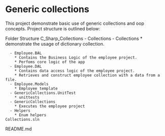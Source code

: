 # Generic collections

This project demonstrate basic use of generic collections and oop concepts. Project structure is outlined below:

Folder Structure 
  C_Sharp_Collections 
    - Collections 
	  - Collections 
	    * demonstrate the usage of dictionary collection. 
		
	  - Employee.BAL
	    * Contains the Business Logic of the employee project.
		* Perfoms core logic of the app 
	  - Employee.DAL
	    * Contains data access logic of the employee project.
		* Retrieves and construct employee collection with a data from a file.
	  - Employee.Models
	    * Employee template
	  - GenericCollections.UnitTest
	    * unittests 
	  - GenericCollections
	    * Executes the employee project
	  - Helpers 
	    * Enum helpers 
	Collections.sln
	
  README.md
  
